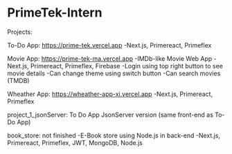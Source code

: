 # PrimeTek-Intern

Projects: 


To-Do App: https://prime-tek.vercel.app
  -Next.js, Primereact, Primeflex

Movie App: https://prime-tek-ma.vercel.app
  -IMDb-like Movie  Web App
  -Next.js, Primereact, Primeflex, Firebase
  -Login using top right button to see movie details
  -Can change theme using switch button
  -Can search movies (TMDB)


Wheather App: https://wheather-app-xi.vercel.app
  -Next.js, Primereact, Primeflex

project_1_jsonServer: To Do App JsonServer version (same front-end as To-Do App)

book_store: not finished
-E-Book store using Node.js in back-end
-Next.js, Primereact, Primeflex, JWT, MongoDB, Node.js
